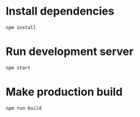 # Install dependencies
`npm install`

# Run development server
`npm start`

# Make production build
`npm run build`
